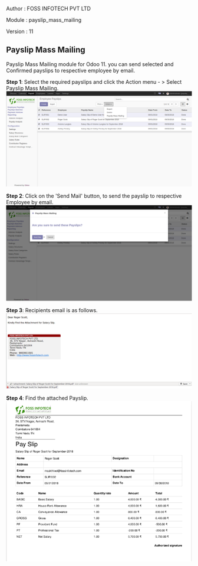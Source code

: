 
Author : FOSS INFOTECH PVT LTD

Module : payslip\_mass\_mailing

Version : 11

<h2>Payslip Mass Mailing</h2>

<p>Payslip Mass Mailing module for Odoo 11. you can send selected and Confirmed payslips to respective employee by email.</p>

<b>Step 1</b>:  Select the required payslips and click the Action menu - > Select Payslip Mass Mailing.
<img src="static/description/1.png">

<b>Step 2</b>: Click on the 'Send Mail' button, to send the payslip to respective Employee by email.
<img src="static/description/2.png">

<b>Step 3</b>: Recipients email is as follows.
<img src="static/description/3.png">

<b>Step 4</b>: Find the attached Payslip.
<img src="static/description/4.png">

